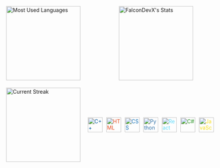 <div style="display: flex; justify-content: space-between; align-items: center;">
  <img src="https://github-readme-stats.vercel.app/api/top-langs/?username=FalconDevX&theme=tokyonight&show_icons=true&hide_border=true&layout=compact" alt="Most Used Languages" style="height: 200px;"/>
  <img src="https://github-readme-stats.vercel.app/api?username=FalconDevX&theme=tokyonight&show_icons=true&hide_border=true&count_private=true" alt="FalconDevX's Stats" style="height: 200px;"/> 
</div>

<div style="display: flex; justify-content: space-between; margin-top: 20px; align-items: center;">
    <img src="https://github-readme-streak-stats.herokuapp.com/?user=FalconDevX&theme=tokyonight&hide_border=true" alt="Current Streak" style="height: 200px;"/>
    <!-- Ikony technologii -->
    <div style="display: flex; gap: 10px; margin-left: 20px;">
        <img src="https://cdn.jsdelivr.net/npm/simple-icons@3.0.1/icons/cplusplus.svg" alt="C++" style="height: 40px; color: #00599C;"/>
        <img src="https://cdn.jsdelivr.net/npm/simple-icons@3.0.1/icons/html5.svg" alt="HTML" style="height: 40px; color: #E34F26;"/>
        <img src="https://cdn.jsdelivr.net/npm/simple-icons@3.0.1/icons/css3.svg" alt="CSS" style="height: 40px; color: #1572B6;"/>
        <img src="https://cdn.jsdelivr.net/npm/simple-icons@3.0.1/icons/python.svg" alt="Python" style="height: 40px; color: #3776AB;"/>
        <img src="https://cdn.jsdelivr.net/npm/simple-icons@3.0.1/icons/react.svg" alt="React" style="height: 40px; color: #61DAFB;"/>
        <img src="https://cdn.jsdelivr.net/npm/simple-icons@3.0.1/icons/csharp.svg" alt="C#" style="height: 40px; color: #239120;"/>
        <img src="https://cdn.jsdelivr.net/npm/simple-icons@3.0.1/icons/javascript.svg" alt="JavaScript" style="height: 40px; color: #F7DF1E;"/>
    </div>
</div>
